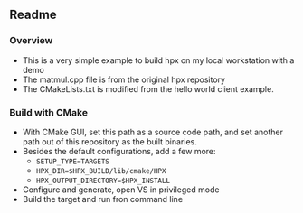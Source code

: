 ## Readme

### Overview
- This is a very simple example to build hpx on my local workstation with a demo
- The matmul.cpp file is from the original hpx repository
- The CMakeLists.txt is modified from the hello world client example.

### Build with CMake
- With CMake GUI, set this path as a source code path, and set another path out of this repository as the built binaries.
- Besides the default configurations, add a few more:
    - `SETUP_TYPE=TARGETS`
    - `HPX_DIR=$HPX_BUILD/lib/cmake/HPX`
    - `HPX_OUTPUT_DIRECTORY=$HPX_INSTALL`
- Configure and generate, open VS in privileged mode
- Build the target and run fron command line
